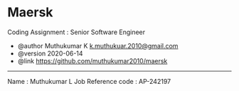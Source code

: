 Maersk
=================

Coding Assignment : Senior Software Engineer

* @author   Muthukumar K <k.muthukuar.2010@gmail.com>
* @version  2020-06-14
* @link     https://github.com/muthukumar2010/maersk

-----------------------------

Name : Muthukumar L
Job Reference code : AP-242197